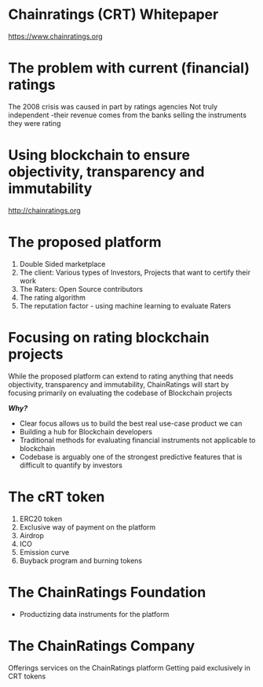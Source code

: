 # Chainratings (CRT) Whitepaper 

https://www.chainratings.org

# The problem with current (financial) ratings 

The 2008 crisis was caused in part by ratings agencies 
Not truly independent -their revenue comes from the banks selling the instruments they were rating 

# Using blockchain to ensure objectivity, transparency and immutability
http://chainratings.org

# The proposed platform 
1. Double Sided marketplace
2. The client: Various types of Investors, Projects that want to certify their work  
3. The Raters: Open Source contributors
4. The rating algorithm
5. The reputation factor - using machine learning to evaluate Raters

# Focusing on rating blockchain projects 
While the proposed platform can extend to rating anything that needs objectivity, transparency and immutability, ChainRatings will start by focusing primarily on evaluating the codebase of Blockchain projects 

_**Why?**_
- Clear focus allows us to build the best real use-case product we can 
- Building a hub for Blockchain developers 
- Traditional methods for evaluating financial instruments not applicable to blockchain
- Codebase is arguably one of the strongest predictive features that is difficult to quantify by investors

# The cRT token
1. ERC20 token 
2. Exclusive way of payment on the platform
3. Airdrop
4. ICO
5. Emission curve
6. Buyback program and burning tokens 

# The ChainRatings Foundation
 - Productizing data instruments for the platform 

# The ChainRatings Company 
Offerings services on the ChainRatings platform
Getting paid exclusively in CRT tokens

